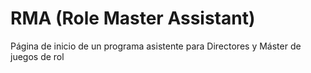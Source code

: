 # RMA (Role Master Assistant)
Página de inicio de un programa asistente para Directores y Máster de juegos de rol
